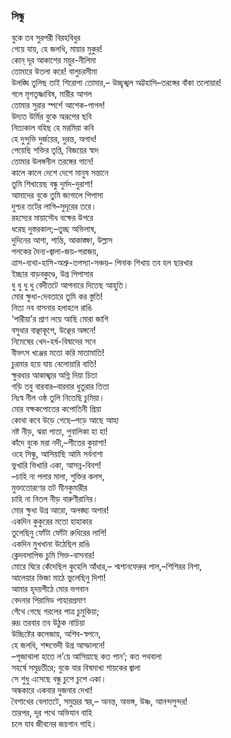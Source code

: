 ### সিন্ধু

বুকে তব সুরপরী বিরহবিধুর  
গেয়ে যায়, হে জলধি, মায়ার মুকুর!  
কোন্‌ দূর আকাশের ময়ুর-নীলিমা  
তোমারে উতলা করে! বালুচরসীমা  
উলঙ্ঘি তুলিছ তাই শিরোপা তোমার,– 
উচ্ছৃঙ্খল অট্টহাসি–তরঙ্গের বাঁকা তলোয়ার!  
গলে মৃগতৃষ্ণাবিষ, মারীর আগল  
তোমার সুরার স্পর্শে আশেক-পাগল!  
উদ্যত উর্মির বুকে অরূপের ছবি  
নিত্যকাল বহিছ হে মরমিয়া কবি  
হে দুন্দুভি দুর্জয়ের, দুরন্ত, অগাধ!  
পেয়েছি শক্তির তৃপ্তি, বিজয়ের স্বাদ  
তোমার উলঙ্গনীল তরঙ্গের গানে!  
কালে কালে দেশে দেশে মানুষ সন্তানে  
তুমি শিখায়েছ বন্ধু দুর্মদ-দুরাশা!  
আমাদের বুকে তুমি জাগালে পিপাসা  
দুশ্চর তটের লাগি–সুদূরের তরে।  
রহস্যের মায়াসৌধ বক্ষের উপরে  
ধরেছ দুস্তরকাল;–তুচ্ছ অভিলাষ,  
দুদিনের আশা, শান্তি, আকাঙ্ক্ষা, উল্লাস  
পলকের দৈন্য-জ্বালা-জয়-পরাজয়,  
ত্রাস-ব্যথা-হাসি-অশ্রু-তপস্যা-সঞ্চয়– 
পিনাক শিখায় তব হল ছারখার  
ইচ্ছার বাড়বকুণ্ডে, উগ্র পিপাসার  
ধু ধু ধু ধু বেদীতটে আপনারে দিতেছ আহুতি।  
মোর ক্ষুধা-দেবতারে তুমি কর স্তুতি!  
নিত্য নব বাসনার হলাহলে রাঙি  
‘পারীয়া’র প্রাণ লয়ে আছি মোরা জাগি  
বসুধার বাঞ্ছাকূপে, উঞ্ছের অঙ্গনে!  
নিমেষের খেদ-হর্ষ-বিষাদের সনে  
বীভৎস খঞ্জের মতো করি মাতামাতি!  
চুরমার হয়ে যায় বেলোয়ারি বাতি!  
ক্ষুরধার আকাঙ্খার অগ্নি দিয়া চিতা  
গড়ি তবু বারবার–বারবার ধুতুরার তিতা  
নিঃস্ব নীল ওষ্ঠ তুলি নিতেছি চুমিয়া।  
মোর বক্ষকপোতের কপোতিনী প্রিয়া  
কোথা কবে উড়ে গেছে–পড়ে আছে আহা  
নষ্ট নীড়, ঝরা পাতা, পুবালিকা হা হা!  
কাঁদে বুকে মরা নদী,–শীতের কুয়াশা!  
ওহে সিন্ধু, আসিয়াছি আমি সর্বনাশা  
ভুখারি ভিখারি একা, আসন্ন-বিবশ!  
–চাহি না পলার মালা, শুক্তির কলস,  
মুক্তাতোরণের তট মীনকুমারীর  
চাহি না নিতল নীড় বারুণীরানির।  
মোর ক্ষুধা উগ্র আরো, অলঙ্ঘ্য অপার!  
একদিন কুকুরের মতো হাহাকার  
তুলেছিনু ফোঁটা ফোঁটা রুধিরের লাগি!  
একদিন মুখখানা উঠেছিল রাঙি  
ক্লেদবসাপিন্ড চুমি সিক্ত-বাসনার!  
মোরে ঘিরে কেঁদেছিল কুহেলি আঁধার,– 
শ্মশানফেরুর পাল,–শিশিরর নিশা,  
আলেয়ার ভিজা মাঠে ভুলেছিনু দিশা!  
আমার হৃদয়পীঠে মোর ভগবান  
বেদনার পিরামিড পাহারপ্রমাণ  
গেঁথে গেছে গরলের পাত্র চুমুকিয়া;  
রুদ্র তরবার তব উঠুক নাচিয়া  
উচ্ছিষ্টের কলেজায়, অশিব-স্বপনে,  
হে জলধি, শব্দভেদী উগ্র আস্ফালনে!  
–পূজাথালা হাতে ল’য়ে আসিয়াছে কত পান’; কত পথবালা  
সহর্ষে সমুদ্রতীরে; বুকে যার বিষমাখা শায়কের জ্বালা  
সে শুধু এসেছে বন্ধু চুপে চুপে একা।  
অন্ধকারে একবার দুজনার দেখা!  
বৈশাখের বেলাতটে, সমুদ্রের স্বর,– 
অনন্ত, অভঙ্গ, উষ্ণ, আনন্দসুন্দর!  
তারপর, দূর পথে অভিযান বাহি  
চলে যাব জীবনের জয়গান গাহি।  
